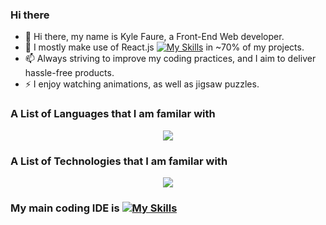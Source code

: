### Hi there 
- 👋 Hi there, my name is Kyle Faure, a Front-End Web developer.
- 🔭 I mostly make use of React.js [![My Skills](https://skillicons.dev/icons?i=react)](https://skillicons.dev) in ~70% of my projects.
- 📫 Always striving to improve my coding practices, and I aim to deliver hassle-free products.
- ⚡ I enjoy watching animations, as well as jigsaw puzzles.

### A List of Languages that I am familar with
<p align="center">
  <a href="https://skillicons.dev">
    <img src="https://skillicons.dev/icons?i=html,css,js,jquery,laravel,php,p" />
  </a>
</p>

### A List of Technologies that I am familar with 
<p align="center">
  <a href="https://skillicons.dev">
    <img src="https://skillicons.dev/icons?i=docker,postman,anaconda,linux,mysql,nginx" />
  </a>
</p>

### My main coding IDE is [![My Skills](https://skillicons.dev/icons?i=vscode)](https://skillicons.dev)

<!--
**MrKkyle/MrKkyle** is a ✨ _special_ ✨ repository because its `README.md` (this file) appears on your GitHub profile.

Here are some ideas to get you started:

- 🔭 I’m currently working on ...
- 🌱 I’m currently learning ...
- 👯 I’m looking to collaborate on ...
- 🤔 I’m looking for help with ...
- 💬 Ask me about ...
- 📫 How to reach me: ...
- 😄 Pronouns: ...
- ⚡ Fun fact: ...
-->
